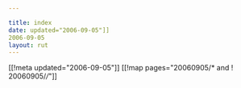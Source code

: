```yaml
---

title: index
date: updated="2006-09-05"]]
2006-09-05
layout: rut
---
```


[[!meta updated="2006-09-05"]]
[[!map pages="20060905/* and ! 20060905/*/*"]]
